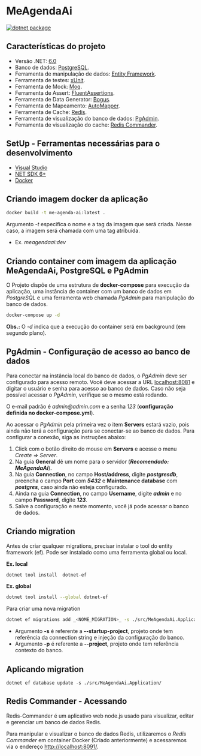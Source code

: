 ﻿# MeAgendaAi

[![dotnet package](https://github.com/Maarkis/MeAgendaAi/actions/workflows/workflows-me-agenda-ai.yml/badge.svg)](https://github.com/Maarkis/MeAgendaAi/actions/workflows/workflows-me-agenda-ai.yml)

## Características do projeto

- Versão .NET: [6.0](https://dotnet.microsoft.com/download/dote/6.0)
- Banco de dados: [PostgreSQL](https://www.postgresql.org/).
- Ferramenta de manipulação de dados: [Entity Framework](https://entityframework.net/).
- Ferramenta de testes: [xUnit](https://docs.nunit.org/).
- Ferramenta de Mock: [Moq](https://documentation.help/Moq/).
- Ferramenta de Assert: [FluentAssertions](https://fluentassertions.com/).
- Ferramenta de Data Generator: [Bogus](https://www.nuget.org/packages/Bogus/).
- Ferramenta de Mapeamento: [AutoMapper](https://automapper.org/).
- Ferramenta de Cache: [Redis](https://redis.io/).
- Ferramenta de visualização do banco de dados: [PgAdmin](https://www.pgadmin.org/).
- Ferramenta de visualização do cache: [Redis Commander](https://github.com/joeferner/redis-commander).

## SetUp - Ferramentas necessárias para o desenvolvimento

- [Visual Studio](https://visualstudio.microsoft.com/pt-br/downloads/)
- [NET SDK 6+](https://dotnet.microsoft.com/download)
- [Docker](https://www.docker.com/products/docker-desktop)

## Criando imagem docker da aplicação

```bash
docker build -t me-agenda-ai:latest .
```

Argumento _-t_ especifica o nome e a tag da imagem que será criada. Nesse caso, a imagem será chamada com uma tag atribuída.

- Ex. _meagendaai:dev_

## Criando container com imagem da aplicação MeAgendaAi, PostgreSQL e PgAdmin

O Projeto dispõe de uma estrutura de **docker-compose** para execução da aplicação, uma instância de container com um banco de dados em _PostgreSQL_ e uma ferramenta web chamada _PgAdmin_ para manipulação do banco de dados.

```bash
docker-compose up -d
```

**Obs.:** O _-d_ indica que a execução do container será em background (em segundo plano).

## PgAdmin - Configuração de acesso ao banco de dados

Para conectar na instância local do banco de dados, o _PgAdmin_ deve ser configurado para acesso remoto. Você deve acessar a URL [localhost:8081](http://localhost:8081) e digitar o usuário e senha para acesso ao banco de dados. Caso não seja possível acessar o _PgAdmin_, verifique se o mesmo está rodando.

O e-mail padrão é _admin@admin.com_ e a senha _123_ (**configuração definida no docker-compose.yml**).

Ao acessar o _PgAdmin_ pela primeira vez o item **Servers** estará vazio, pois ainda não terá a configuração para se conectar-se ao banco de dados. Para configurar a conexão, siga as instruções abaixo:

1. Click com o botão direito do mouse em **Servers** e acesse o menu _Create => Server_.
2. Na guia **General** dê um nome para o servidor (_**Recomendado: MeAgendaAi**_).
3. Na guia **Connection**, no campo **Host/address**, digite _**postgresdb**_, preencha o campo **Port** com _**5432**_ e **Maintenance database** com _**postgres**_, caso ainda não esteja configurado.
4. Ainda na guia **Connection**, no campo **Username**, digite _**admin**_ e no campo **Password**, digite _**123**_.
5. Salve a configuração e neste momento, você já pode acessar o banco de dados.

## Criando migration

Antes de criar qualquer migrations, precisar instalar o tool do entity framework (ef). Pode ser instalado como uma ferramenta global ou local.

**Ex. local**

```bash
dotnet tool install  dotnet-ef
```

**Ex. global**

```bash
dotnet tool install --global dotnet-ef
```

Para criar uma nova migration

```bash
dotnet ef migrations add _<NOME_MIGRATION>_ -s ./src/MeAgendaAi.Application/ -p ./src/MeAgendaAi.Infra.Data/
```

- Argumento **-s** é referente a **--startup-project**, projeto onde tem referência da connection string e injeção da configuração do banco.
- Argumento **-p** é referente a **--project**, projeto onde tem referência contexto do banco.

## Aplicando migration

```shell
dotnet ef database update -s ./src/MeAgendaAi.Application/
```

## Redis Commander - Acessando

Redis-Commander é um aplicativo web node.js usado para visualizar, editar e gerenciar um banco de dados Redis.

Para manipular e visualizar o banco de dados Redis, utilizaremos o _Redis Commander_ em container Docker (Criado anteriormente) e acessaremos via o endereço [http://localhost:8091/](http://localhost:8091/).
